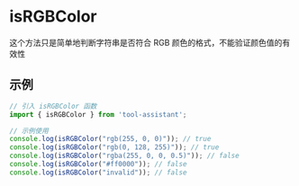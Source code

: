 # isRGBColor

这个方法只是简单地判断字符串是否符合 RGB 颜色的格式，不能验证颜色值的有效性

## 示例

```javascript
// 引入 isRGBColor 函数
import { isRGBColor } from 'tool-assistant'; 

// 示例使用
console.log(isRGBColor("rgb(255, 0, 0)")); // true
console.log(isRGBColor("rgb(0, 128, 255)")); // true
console.log(isRGBColor("rgba(255, 0, 0, 0.5)")); // false
console.log(isRGBColor("#ff0000")); // false
console.log(isRGBColor("invalid")); // false
```
